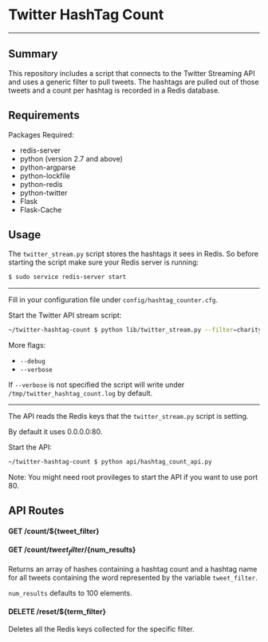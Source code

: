 # Twitter HashTag Count
--------------

## Summary
This repository includes a script that connects to the Twitter Streaming API and uses a generic filter to pull tweets. The hashtags are pulled out of those tweets and a count per hashtag is recorded in a Redis database.

## Requirements
Packages Required:

* redis-server
* python (version 2.7 and above)
* python-argparse
* python-lockfile
* python-redis
* python-twitter
* Flask
* Flask-Cache

## Usage
The `twitter_stream.py` script stores the hashtags it sees in Redis. So before starting the script make sure your Redis server is running:

```sh
$ sudo service redis-server start
```

---

Fill in your configuration file under `config/hashtag_counter.cfg`.

Start the Twitter API stream script:

```sh
~/twitter-hashtag-count $ python lib/twitter_stream.py --filter=charity
```

More flags:

* `--debug`
* `--verbose`

If `--verbose` is not specified the script will write under `/tmp/twitter_hashtag_count.log` by default.

---

The API reads the Redis keys that the `twitter_stream.py` script is setting.

By default it uses 0.0.0.0:80.

Start the API:

```sh
~/twitter-hashtag-count $ python api/hashtag_count_api.py
```

Note: You might need root provileges to start the API if you want to use port 80.

## API Routes

#### GET /count/${tweet_filter}
#### GET /count/${tweet_filter}/${num_results}
Returns an array of hashes containing a hashtag count and a hashtag name for all tweets containing the word represented by the variable `tweet_filter`.

`num_results` defaults to 100 elements.

#### DELETE /reset/${term_filter}
Deletes all the Redis keys collected for the specific filter.
